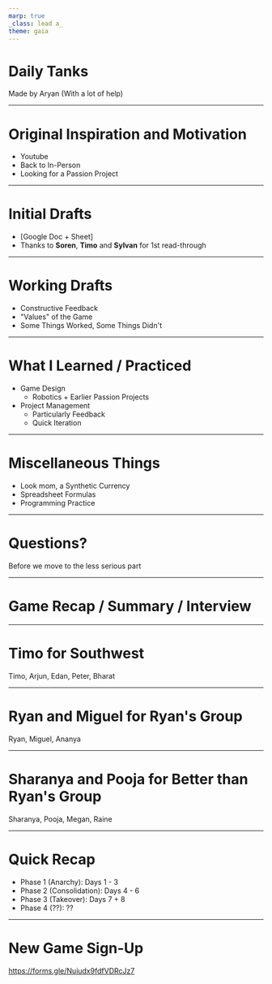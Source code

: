 ```yaml
---
marp: true
_class: lead a_
theme: gaia
---
```


# **Daily Tanks**
Made by Aryan (With a lot of help)

---

# Original Inspiration and Motivation

* Youtube
* Back to In-Person
* Looking for a Passion Project

---

# Initial Drafts

* [Google Doc + Sheet]
* Thanks to **Soren**, **Timo** and **Sylvan** for 1st read-through

---

# Working Drafts

* Constructive Feedback
* "Values" of the Game
* Some Things Worked, Some Things Didn't

---

# What I Learned / Practiced

* Game Design
  * Robotics + Earlier Passion Projects
* Project Management
  * Particularly Feedback
  * Quick Iteration

---

# Miscellaneous Things

* Look mom, a Synthetic Currency
* Spreadsheet Formulas
* Programming Practice

---

<!-- _class: lead -->
# Questions?
Before we move to the less serious part

---

<!-- _class: lead -->
# Game Recap / Summary / Interview

---

<!-- _class: lead -->
# Timo for **Southwest**
Timo, Arjun, Edan, Peter, Bharat

---

<!-- _class: lead -->
# Ryan and Miguel for **Ryan's Group**
Ryan, Miguel, Ananya

---

<!-- _class: lead -->
# Sharanya and Pooja for **Better than Ryan's Group**
Sharanya, Pooja, Megan, Raine

---

# Quick Recap

* Phase 1 (Anarchy): Days 1 - 3
* Phase 2 (Consolidation): Days 4 - 6
* Phase 3 (Takeover): Days 7 + 8
* Phase 4 (??): ??

---

# New Game Sign-Up

https://forms.gle/Nuiudx9fdfVDRcJz7

